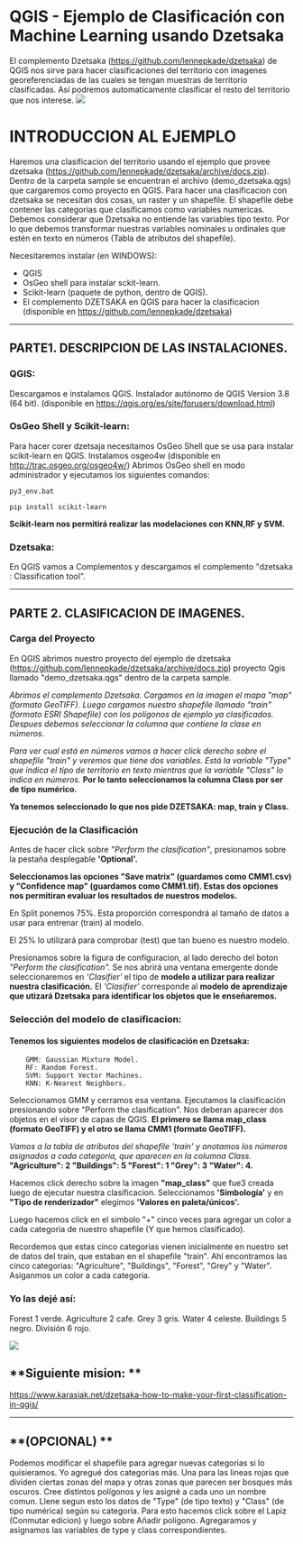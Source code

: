 # QGIS - Ejemplo de Clasificación con Machine Learning usando Dzetsaka


El complemento Dzetsaka (https://github.com/lennepkade/dzetsaka) de QGIS nos sirve para hacer clasificaciones del territorio con imagenes georeferenciadas de las cuales se tengan muestras de territorio clasificadas. Así podremos automaticamente clasificar el resto del 
territorio que nos interese.
<a href="https://github.com/franciscoreyne/QGIS-ML/blob/master/QGIS_ML-Dzetsaka0.png?raw=true"><img src="https://github.com/franciscoreyne/QGIS-ML/blob/master/QGIS_ML-Dzetsaka0.png?raw=true" /></a>



# INTRODUCCION AL EJEMPLO



Haremos una clasificacion del territorio usando el ejemplo que provee dzetsaka (https://github.com/lennepkade/dzetsaka/archive/docs.zip). 
Dentro de la carpeta sample se encuentran el archivo (demo_dzetsaka.qgs) que cargaremos como proyecto en QGIS.
Para hacer una clasificacion con dzetsaka se necesitan dos cosas, un raster y un shapefile. 
El shapefile debe contener las categorias que clasificamos como variables numericas. Debemos considerar que Dzetsaka no entiende las variables tipo texto.
Por lo que debemos transformar nuestras variables nominales u ordinales que estén en texto en números (Tabla de atributos del shapefile).


Necesitaremos instalar (en WINDOWS):
- QGIS
- OsGeo shell para instalar sckit-learn.
- Scikit-learn (paquete de python, dentro de QGIS).
- El complemento DZETSAKA en QGIS para hacer la clasificacion (disponible en https://github.com/lennepkade/dzetsaka)

---------------------------------------------------

## PARTE1. DESCRIPCION DE LAS INSTALACIONES.



### QGIS:

Descargamos e instalamos QGIS.  Instalador autónomo de QGIS Version 3.8 (64 bit). 
(disponible en https://qgis.org/es/site/forusers/download.html)



### OsGeo Shell y Scikit-learn:

Para hacer corer dzetsaja necesitamos OsGeo Shell que se usa para instalar scikit-learn en QGIS.
Instalamos osgeo4w (disponible en http://trac.osgeo.org/osgeo4w/)
Abrimos OsGeo shell en modo administrador y ejecutamos los siguientes comandos:
        
    py3_env.bat

    pip install scikit-learn
    

**Scikit-learn nos permitirá realizar las modelaciones con KNN,RF y SVM.**



### Dzetsaka:

En QGIS vamos a Complementos y descargamos el complemento "dzetsaka : Classification tool".

-------------------------------------------------

## PARTE 2. CLASIFICACION DE IMAGENES.

### Carga del Proyecto
En QGIS abrimos nuestro proyecto del ejemplo de dzetsaka (https://github.com/lennepkade/dzetsaka/archive/docs.zip) 
proyecto Qgis llamado "demo_dzetsaka.qgs" dentro de la carpeta sample.


*Abrimos el complemento Dzetsaka. Cargamos en la imagen el mapa "map" (formato GeoTIFF).
Luego cargamos nuestro shapefile llamado "train" (formato ESRI Shapefile) con los polígonos de ejemplo ya clasificados. 
Despues debemos seleccionar la columna que contiene la clase en números.*



*Para ver cual está en números vamos a hacer click derecho sobre el shapefile "train" y veremos que tiene dos variables.
Está la variable "Type" que indica el tipo de territorio en texto mientras que la variable "Class" lo indica en números.* 
**Por lo tanto seleccionamos la columna Class por ser de tipo numérico.**

**Ya tenemos seleccionado lo que nos pide DZETSAKA: map, train y Class.**




### Ejecución de la Clasificación

Antes de hacer click sobre *"Perform the clasification"*, presionamos sobre la pestaña desplegable **'Optional'.**

**Seleccionamos las opciones "Save matrix" (guardamos como CMM1.csv) y "Confidence map" (guardamos como CMM1.tif). 
Estas dos opciones nos permitiran evaluar los resultados de nuestros modelos.**



En Split ponemos 75%. Esta proporción correspondrá al tamaño de datos a usar para entrenar (train) al modelo.

El 25% lo utilizará para comprobar (test) que tan bueno es nuestro modelo.



Presionamos sobre la figura de configuracion, al lado derecho del boton *"Perform the clasification".*
Se nos abrirá una ventana emergente donde seleccionaremos en *'Clasifier'* el tipo de **modelo a utilizar para realizar nuestra clasificación.**
El *'Clasifier'* corresponde al **modelo de aprendizaje que utizará Dzetsaka para identificar los objetos que le enseñaremos.**



###  Selección del modelo de clasificacion:

#### Tenemos los siguientes modelos de clasificación en Dzetsaka:
        GMM: Gaussian Mixture Model.
        RF: Random Forest.
        SVM: Support Vector Machines.
        KNN: K-Nearest Neighbors.



Seleccionamos GMM y cerramos esa ventana. Ejecutamos la clasificación presionando sobre "Perform the clasification".
Nos deberan aparecer dos objetos en el visor de capas de QGIS. 
**El primero se llama map_class (formato GeoTIFF) y el otro se llama CMM1 (formato GeoTIFF).**




*Vamos a la tabla de atributos del shapefile 'train' y anotamos los números asignados a cada categoria,
que aparecen en la columna Class.*
**"Agriculture": 2
"Buildings": 5
"Forest": 1 
"Grey": 3 
"Water": 4.**


Hacemos click derecho sobre la imagen **"map_class"** que fue3 creada luego de ejecutar nuestra clasificacion.
Seleccionamos **'Simbología'** y en __"Tipo de renderizador"__ elegimos **'Valores en paleta/únicos'.** 

Luego hacemos click en el simbolo "+" cinco veces para agregar un color a cada categoria de nuestro shapefile (Y que hemos clasificado).

Recordemos que estas cinco categorias vienen inicialmente en nuestro set de datos del train, que estaban en el shapefile "train".
Ahí encontramos las cinco categorias: "Agriculture", "Buildings", "Forest", "Grey" y "Water".
Asiganmos un color a cada categoria. 




### **Yo las dejé así:**


Forest 1 verde. Agriculture 2 cafe. Grey 3 gris. Water 4 celeste. Buildings 5 negro. División 6 rojo.

<a href="https://github.com/franciscoreyne/QGIS-ML/blob/master/QGIS_ML-Dzetsaka.png"><img src="https://github.com/franciscoreyne/QGIS-ML/blob/master/QGIS_ML-Dzetsaka.png" /></a>





## **Siguiente mision: **

https://www.karasiak.net/dzetsaka-how-to-make-your-first-classification-in-qgis/


---------------------------------------
## **(OPCIONAL) **


Podemos modificar el shapefile para agregar nuevas categorias si lo quisieramos. Yo agregué dos categorias más. 
Una para las lineas rojas que dividen ciertas zonas del mapa y otras zonas que parecen ser bosques más oscuros.
Cree distintos polígonos y les asigné a cada uno un nombre comun. Llene segun esto los datos de "Type" (de tipo texto)
y "Class" (de tipo numérica) según su categoria.
Para esto hacemos click sobre el Lapiz (Conmutar edicion) y luego sobre Añadir polígono. Agregaramos y asignamos las variables 
de type y class correspondientes.
